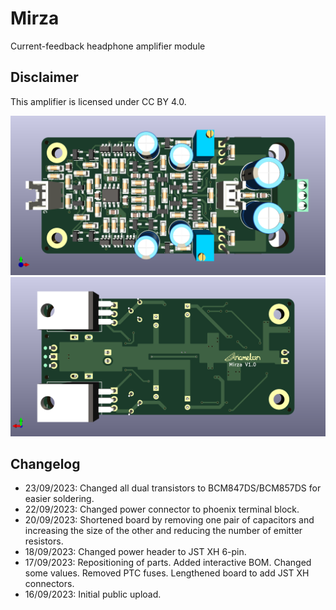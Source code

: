 # Mirza
Current-feedback headphone amplifier module

## Disclaimer
This amplifier is licensed under CC BY 4.0.

![Board Render Front](Showcase/Board-Render-F.png)
![Board Render Back](Showcase/Board-Render-B.png)

## Changelog
* 23/09/2023: Changed all dual transistors to BCM847DS/BCM857DS for easier soldering.
* 22/09/2023: Changed power connector to phoenix terminal block.
* 20/09/2023: Shortened board by removing one pair of capacitors and increasing the size of the other and reducing the number of emitter resistors.
* 18/09/2023: Changed power header to JST XH 6-pin.
* 17/09/2023: Repositioning of parts. Added interactive BOM. Changed some values. Removed PTC fuses. Lengthened board to add JST XH connectors.
* 16/09/2023: Initial public upload.